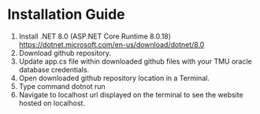 Installation Guide
==================================
1. Install .NET 8.0 (ASP.NET Core Runtime 8.0.18) https://dotnet.microsoft.com/en-us/download/dotnet/8.0
2. Download github repository.
3. Update app.cs file within downloaded github files with your TMU oracle database credentials.
4. Open downloaded github repository location in a Terminal.
5. Type command dotnot run
6. Navigate to localhost url displayed on the terminal to see the website hosted on localhost.
